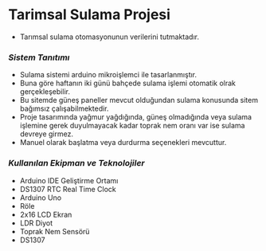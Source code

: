 # Tarimsal Sulama Projesi
- Tarımsal sulama otomasyonunun verilerini tutmaktadır.


### _Sistem Tanıtımı_
- Sulama sistemi arduino mikroişlemci ile tasarlanmıştır.
- Buna göre haftanın iki günü bahçede sulama işlemi otomatik olrak gerçekleşebilir.
- Bu sitemde güneş paneller mevcut olduğundan sulama konusunda sitem bağımsız çalışabilmektedir.
- Proje tasarımında yağmur yağdığında, güneş olmadığında veya sulama işlemine gerek duyulmayacak kadar toprak nem oranı var ise sulama devreye girmez.
- Manuel olarak başlatma veya durdurma seçenekleri mevcuttur.

### _Kullanılan Ekipman ve Teknolojiler_
- Arduino IDE Geliştirme Ortamı
- DS1307 RTC Real Time Clock
- Arduino Uno
- Röle
- 2x16 LCD Ekran
- LDR Diyot
- Toprak Nem Sensörü
- DS1307 
